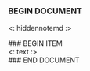 ### BEGIN DOCUMENT
<: hiddennotemd :>

<div class="cards-single">
### BEGIN ITEM
<div class="card2up">
  <: text :>
</div>
### END DOCUMENT
</div>
